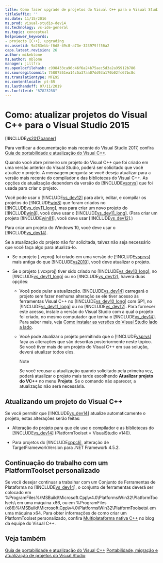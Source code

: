 ```yaml
---
title: Como fazer upgrade de projetos do Visual C++ para o Visual Studio 2015 | Microsoft Docs
titleSuffix: ''
ms.date: 11/15/2016
ms.prod: visual-studio-dev14
ms.technology: vs-ide-general
ms.topic: conceptual
helpviewer_keywords:
- projects [C++], upgrading
ms.assetid: 9a283ebb-f6d8-49c0-a73e-323979ff56a2
caps.latest.revision: 26
author: mikeblome
ms.author: mblome
manager: jillfra
ms.openlocfilehash: c998433ca96c46f6a24b75aec5d3a2a95912b786
ms.sourcegitcommit: 75807551ea14c5a37aa07dd93a170b02fc67bc8c
ms.translationtype: MTE95
ms.contentlocale: pt-BR
ms.lasthandoff: 07/11/2019
ms.locfileid: "67823288"
---
```

# <a name="how-to-upgrade-visual-c-projects-to-visual-studio-2015"></a>Como: atualizar projetos do Visual C++ para o Visual Studio 2015
[!INCLUDE[vs2017banner](../includes/vs2017banner.md)]

Para verificar a documentação mais recente do Visual Studio 2017, confira [Guia de portabilidade e atualização do Visual C++](https://docs.microsoft.com/cpp/porting/visual-cpp-porting-and-upgrading-guide).

Quando você abre primeiro um projeto do Visual C++ que foi criado em uma versão anterior do Visual Studio, poderá ser solicitado que você atualize o projeto. A mensagem pergunta se você deseja atualizar para a versão mais recente do compilador e das bibliotecas do Visual C++. As opções de atualização dependem da versão do [!INCLUDE[vsprvs](../includes/vsprvs-md.md)] que foi usada para criar o projeto.

 Você pode usar o [!INCLUDE[vs_dev12](../includes/vs-dev12-md.md)] para abrir, editar, e compilar os projetos do [!INCLUDE[win8](../includes/win8-md.md)] que foram criados no [!INCLUDE[vs_dev11_long](../includes/vs-dev11-long-md.md)], mas para criar um novo projeto do [!INCLUDE[win8](../includes/win8-md.md)], você deve usar o [!INCLUDE[vs_dev11_long](../includes/vs-dev11-long-md.md)]. (Para criar um projeto [!INCLUDE[win81](../includes/win81-md.md)], você deve usar [!INCLUDE[vs_dev12](../includes/vs-dev12-md.md)].)

 Para criar um projeto do Windows 10, você deve usar o [!INCLUDE[vs_dev14](../includes/vs-dev14-md.md)].

 Se a atualização do projeto não for solicitada, talvez não seja necessário que você faça algo para atualizá-lo.

- Se o projeto (.vcproj) foi criado em uma versão de [!INCLUDE[vsprvs](../includes/vsprvs-md.md)] mais antiga do que [!INCLUDE[vs2010](../includes/vs2010-md.md)], você deve atualizar o projeto.

- Se o projeto (.vcxproj) tiver sido criado no [!INCLUDE[vs_dev10_long](../includes/vs-dev10-long-md.md)], no [!INCLUDE[vs_dev11_long](../includes/vs-dev11-long-md.md)] ou no [!INCLUDE[vs_dev12](../includes/vs-dev12-md.md)], haverá duas opções:

  - Você pode pular a atualização. [!INCLUDE[vs_dev14](../includes/vs-dev14-md.md)] carregará o projeto sem fazer nenhuma alteração se ele tiver acesso às ferramentas Visual C++ no [!INCLUDE[vs_dev10_long](../includes/vs-dev10-long-md.md)] com SP1, no [!INCLUDE[vs_dev11_long](../includes/vs-dev11-long-md.md)] ou no [!INCLUDE[vs_dev12](../includes/vs-dev12-md.md)]. Para fornecer este acesso, instale a versão do Visual Studio com a qual o projeto foi criado, no mesmo computador que tenha o [!INCLUDE[vs_dev14](../includes/vs-dev14-md.md)]. Para saber mais, veja [Como instalar as versões do Visual Studio lado a lado](../install/install-visual-studio-versions-side-by-side.md).

  - Você pode atualizar o projeto permitindo que o [!INCLUDE[vsprvs](../includes/vsprvs-md.md)] faça as alterações que são descritas posteriormente neste tópico. Se você tiver mais de um projeto do Visual C++ em sua solução, deverá atualizar todos eles.

    > [!NOTE]
    > Se você recusar a atualização quando solicitado pela primeira vez, poderá atualizar o projeto mais tarde escolhendo **Atualizar projeto do VC++** no menu **Projeto**. Se o comando não aparecer, a atualização não será necessária.

## <a name="upgrading-a-visual-c-project"></a>Atualizando um projeto do Visual C++
 Se você permitir que [!INCLUDE[vs_dev14](../includes/vs-dev14-md.md)] atualize automaticamente o projeto, estas alterações serão feitas:

- Alteração do projeto para que ele use o compilador e as bibliotecas do [!INCLUDE[vs_dev14](../includes/vs-dev14-md.md)] (PlatformToolset = VisualStudio v140).

- Para projetos do [!INCLUDE[cppcli](../includes/cppcli-md.md)], alteração de TargetFrameworkVersion para .NET Framework 4.5.2.

## <a name="continuing-to-work-with-a-custom-platformtoolset"></a>Continuação do trabalho com um PlatformToolset personalizado
 Se você desejar continuar a trabalhar com um Conjunto de Ferramentas de Plataforma no [!INCLUDE[vs_dev14](../includes/vs-dev14-md.md)], o conjunto de ferramentas deverá ser colocado em %ProgramFiles%\MSBuild\Microsoft.Cpp\v4.0\Platforms\Win32\PlatformToolsets\ em uma máquina x86, ou em %ProgramFiles (x86)%\MSBuild\Microsoft.Cpp\v4.0\Platforms\Win32\PlatformToolsets\ em uma máquina x64. Para obter informações de como criar um PlatformToolset personalizado, confira [Multiplataforma nativa C++](http://go.microsoft.com/fwlink/?LinkId=248587) no blog da equipe do Visual C++.

## <a name="see-also"></a>Veja também
 [Guia de portabilidade e atualização do Visual C++](https://msdn.microsoft.com/library/f5fbcc3d-aa72-41a6-ad9a-a706af2166fb) [Portabilidade, migração e atualização de projetos do Visual Studio](../porting/porting-migrating-and-upgrading-visual-studio-projects.md)
